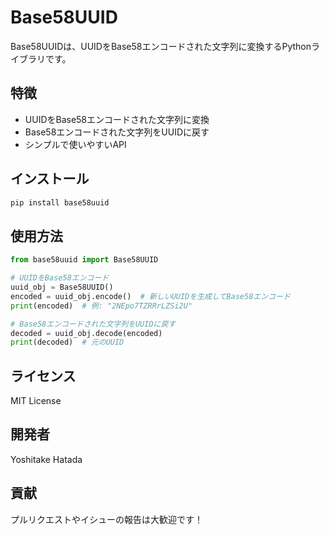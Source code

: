 # Base58UUID

Base58UUIDは、UUIDをBase58エンコードされた文字列に変換するPythonライブラリです。

## 特徴

- UUIDをBase58エンコードされた文字列に変換
- Base58エンコードされた文字列をUUIDに戻す
- シンプルで使いやすいAPI

## インストール

```bash
pip install base58uuid
```

## 使用方法

```python
from base58uuid import Base58UUID

# UUIDをBase58エンコード
uuid_obj = Base58UUID()
encoded = uuid_obj.encode()  # 新しいUUIDを生成してBase58エンコード
print(encoded)  # 例: "2NEpo7TZRRrLZSi2U"

# Base58エンコードされた文字列をUUIDに戻す
decoded = uuid_obj.decode(encoded)
print(decoded)  # 元のUUID
```

## ライセンス

MIT License

## 開発者

Yoshitake Hatada

## 貢献

プルリクエストやイシューの報告は大歓迎です！ 